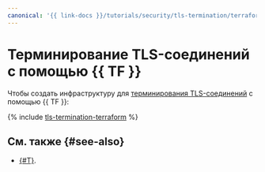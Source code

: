 ```yaml
---
canonical: '{{ link-docs }}/tutorials/security/tls-termination/terraform'
---
```


# Терминирование TLS-соединений с помощью {{ TF }}

Чтобы создать инфраструктуру для [терминирования TLS-соединений](index.md) c помощью {{ TF }}:

{% include [tls-termination-terraform](../../../../_tutorials/security/tls-termination-terraform.md) %}

## См. также {#see-also}

* [{#T}](console.md).